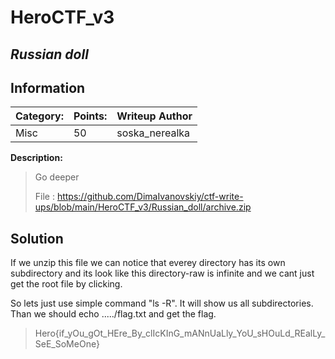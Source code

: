 # __HeroCTF_v3__ 
## _Russian doll_

## Information

**Category:** | **Points:** | **Writeup Author**
--- | --- | ---
Misc | 50 | soska_nerealka

**Description:** 

> Go deeper 
>
>File : https://github.com/DimaIvanovskiy/ctf-write-ups/blob/main/HeroCTF_v3/Russian_doll/archive.zip


## Solution
If we unzip this file we can notice that everey directory has its own subdirectory and its look like this directory-raw is infinite and we cant just get the root file by clicking.

So lets just use simple command "ls -R". It will show us all subdirectories. Than we should echo ...../flag.txt and get the flag.


> Hero{if_yOu_gOt_HEre_By_clIcKInG_mANnUaLly_YoU_sHOuLd_REalLy_SeE_SoMeOne}
